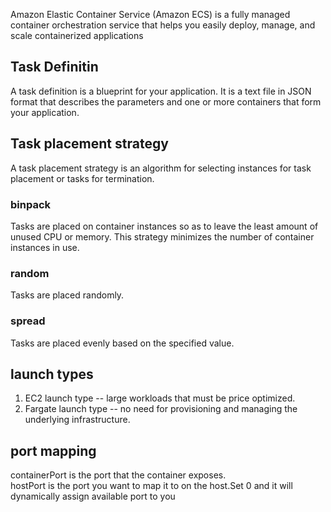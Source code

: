 Amazon Elastic Container Service (Amazon ECS) is a fully managed container orchestration service that helps you easily deploy, manage, and scale containerized applications
## Task Definitin
A task definition is a blueprint for your application. It is a text file in JSON format that describes the parameters and one or more containers that form your application.
## Task placement strategy
A task placement strategy is an algorithm for selecting instances for task placement or tasks for termination. 
### binpack 
Tasks are placed on container instances so as to leave the least amount of unused CPU or memory. This strategy minimizes the number of container instances in use. 
### random 
Tasks are placed randomly. 
### spread 
Tasks are placed evenly based on the specified value.
## launch types
1. EC2 launch type -- large workloads that must be price optimized.  
2. Fargate launch type -- no need for provisioning and managing the underlying infrastructure.  
## port mapping
containerPort is the port that the container exposes.  
hostPort is the port you want to map it to on the host.Set 0 and it will dynamically assign available port to you  
